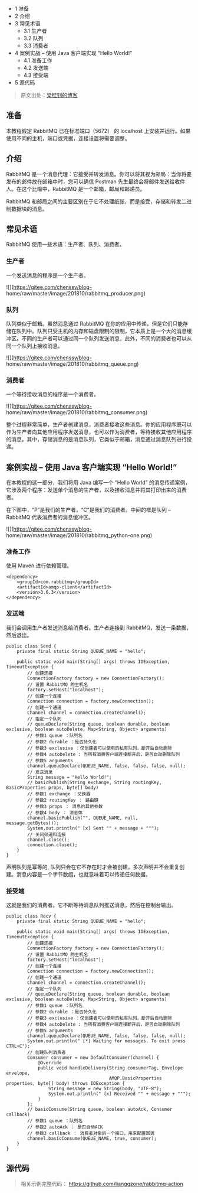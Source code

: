   * 1 准备
  * 2 介绍
  * 3 常见术语
    * 3.1 生产者
    * 3.2 队列
    * 3.3 消费者
  * 4 案例实战 – 使用 Java 客户端实现 “Hello World!”
    * 4.1 准备工作
    * 4.2 发送端
    * 4.3 接受端
  * 5 源代码

> 原文出处：[梁桂钊的博客](http://blog.720ui.com/)

## 准备

本教程假定 RabbitMQ 已在标准端口（5672） 的 localhost 上安装并运行。如果使用不同的主机，端口或凭据，连接设置将需要调整。

## 介绍

RabbitMQ 是一个消息代理：它接受并转发消息。你可以将其视为邮局：当你将要发布的邮件放在邮箱中时，您可以确信 Postman
先生最终会将邮件发送给收件人。在这个比喻中，RabbitMQ 是一个邮箱，邮局和邮递员。

RabbitMQ 和邮局之间的主要区别在于它不处理纸张，而是接受，存储和转发二进制数据块的消息。

## 常见术语

RabbitMQ 使用一些术语：生产者、队列、消费者。

### 生产者

一个发送消息的程序是一个生产者。

![](https://gitee.com/chenssy/blog-
home/raw/master/image/201810/rabbitmq_producer.png)

### 队列

队列类似于邮箱。虽然消息通过 RabbitMQ
在你的应用中传递，但是它们只能存储在队列中。队列只受主机的内存和磁盘限制的限制，它本质上是一个大的消息缓冲区。不同的生产者可以通过同一个队列发送消息，此外，不同的消费者也可以从同一个队列上接收消息。

![](https://gitee.com/chenssy/blog-
home/raw/master/image/201810/rabbitmq_queue.png)

### 消费者

一个等待接收消息的程序是一个消费者。

![](https://gitee.com/chenssy/blog-
home/raw/master/image/201810/rabbitmq_consumer.png)

整个过程非常简单，生产者创建消息，消费者接收这些消息。你的应用程序既可以作为生产者向其他应用程序发送消息，也可以作为消费者，等待接收其他应用程序的消息。其中，存储消息的是消息队列，它类似于邮箱，消息通过消息队列进行投递。

## 案例实战 – 使用 Java 客户端实现 “Hello World!”

在本教程的这一部分，我们将用 Java 编写一个 “Hello World”
的消息传递案例，它涉及两个程序：发送单个消息的生产者，以及接收消息并将其打印出来的消费者。

在下图中，“P”是我们的生产者，“C”是我们的消费者。中间的框是队列 – RabbitMQ 代表消费者的消息缓冲区。

![](https://gitee.com/chenssy/blog-
home/raw/master/image/201810/rabbitmq_python-one.png)

### 准备工作

使用 Maven 进行依赖管理。

    
    
    <dependency>
        <groupId>com.rabbitmq</groupId>
        <artifactId>amqp-client</artifactId>
        <version>3.6.3</version>
    </dependency>
    

### 发送端

我们会调用生产者发送消息给消费者。生产者连接到 RabbitMQ，发送一条数据，然后退出。

    
    
    public class Send {
        private final static String QUEUE_NAME = "hello";
    
        public static void main(String[] args) throws IOException, TimeoutException {
            // 创建连接
            ConnectionFactory factory = new ConnectionFactory();
            // 设置 RabbitMQ 的主机名
            factory.setHost("localhost");
            // 创建一个连接
            Connection connection = factory.newConnection();
            // 创建一个通道
            Channel channel = connection.createChannel();    
            // 指定一个队列
            // queueDeclare(String queue, boolean durable, boolean exclusive, boolean autoDelete, Map<String, Object> arguments)
            // 参数1 queue ：队列名
            // 参数2 durable ：是否持久化
            // 参数3 exclusive ：仅创建者可以使用的私有队列，断开后自动删除
            // 参数4 autoDelete : 当所有消费客户端连接断开后，是否自动删除队列
            // 参数5 arguments
            channel.queueDeclare(QUEUE_NAME, false, false, false, null);
            // 发送消息
            String message = "Hello World!";
            // basicPublish(String exchange, String routingKey, BasicProperties props, byte[] body)
            // 参数1 exchange ：交换器
            // 参数2 routingKey ： 路由键
            // 参数3 props ： 消息的其他参数
            // 参数4 body ： 消息体
            channel.basicPublish("", QUEUE_NAME, null, message.getBytes());
            System.out.println(" [x] Sent "" + message + """);
            // 关闭频道和连接  
            channel.close();
            connection.close();
        }
    }
    

声明队列是幂等的, 队列只会在它不存在时才会被创建，多次声明并不会重复创建。消息内容是一个字节数组，也就意味着可以传递任何数据。

### 接受端

这就是我们的消费者。它不断等待消息队列推送消息，然后在控制台输出。

    
    
    public class Recv {
        private final static String QUEUE_NAME = "hello";
    
        public static void main(String[] args) throws IOException, TimeoutException {
            // 创建连接
            ConnectionFactory factory = new ConnectionFactory();
            // 设置 RabbitMQ 的主机名
            factory.setHost("localhost");
            // 创建一个连接
            Connection connection = factory.newConnection();
            // 创建一个通道
            Channel channel = connection.createChannel();
            // 指定一个队列
            // queueDeclare(String queue, boolean durable, boolean exclusive, boolean autoDelete, Map<String, Object> arguments)
            // 参数1 queue ：队列名
            // 参数2 durable ：是否持久化
            // 参数3 exclusive ：仅创建者可以使用的私有队列，断开后自动删除
            // 参数4 autoDelete : 当所有消费客户端连接断开后，是否自动删除队列
            // 参数5 arguments
            channel.queueDeclare(QUEUE_NAME, false, false, false, null);
            System.out.println(" [*] Waiting for messages. To exit press CTRL+C");
            // 创建队列消费者
            Consumer consumer = new DefaultConsumer(channel) {
                @Override
                public void handleDelivery(String consumerTag, Envelope envelope,
                                           AMQP.BasicProperties properties, byte[] body) throws IOException {
                    String message = new String(body, "UTF-8");
                    System.out.println(" [x] Received "" + message + """);
                }
            };
            // basicConsume(String queue, boolean autoAck, Consumer callback)
            // 参数1 queue ：队列名
            // 参数2 autoAck ： 是否自动ACK
            // 参数3 callback ： 消费者对象的一个接口，用来配置回调
            channel.basicConsume(QUEUE_NAME, true, consumer);
        }
    }
    

## 源代码

> 相关示例完整代码： <https://github.com/lianggzone/rabbitmq-action>

